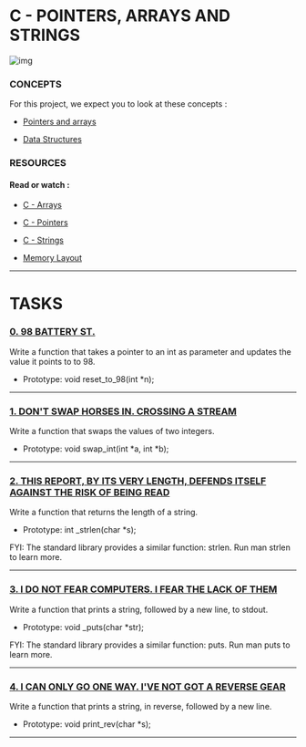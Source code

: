 # C - POINTERS, ARRAYS AND STRINGS

![img](https://s3.amazonaws.com/intranet-projects-files/holbertonschool-low_level_programming/216/IMG_2410.JPG)

### CONCEPTS

For this project, we expect you to look at these concepts :

- [Pointers and arrays](https://intranet.hbtn.io/concepts/888)

- [Data Structures](https://intranet.hbtn.io/concepts/889)

### RESOURCES

#### Read or watch :

- [C - Arrays](https://intranet.hbtn.io/rltoken/1PQnbj1BHB7w_mKhxhMWdg)

- [C - Pointers](https://intranet.hbtn.io/rltoken/G2_eTEuCaSAXfKYuEteXfQ)

- [C - Strings](https://intranet.hbtn.io/rltoken/N7AFmcH2JyKF35ly2RH1Uw)

- [Memory Layout](https://intranet.hbtn.io/rltoken/6MlL0ucmD6kNwXANZFZJEg)

----------------------------

# TASKS

### [0. 98 BATTERY ST.](https://github.com/MathieuMorel62/holbertonschool-low_level_programming/blob/master/pointers_arrays_strings/0-reset_to_98.c)

Write a function that takes a pointer to an int as parameter and updates the value it points to to 98.

  - Prototype: void reset_to_98(int *n);

----------------------------------

### [1. DON'T SWAP HORSES IN. CROSSING A STREAM](https://github.com/MathieuMorel62/holbertonschool-low_level_programming/blob/master/pointers_arrays_strings/1-swap.c)

Write a function that swaps the values of two integers.

  - Prototype: void swap_int(int *a, int *b);

----------------------------

### [2. THIS REPORT, BY ITS VERY LENGTH, DEFENDS ITSELF AGAINST THE RISK OF BEING READ](https://github.com/MathieuMorel62/holbertonschool-low_level_programming/blob/master/pointers_arrays_strings/2-strlen.c)

Write a function that returns the length of a string.

  - Prototype: int _strlen(char *s);

FYI: The standard library provides a similar function: strlen. Run man strlen to learn more.

----------------------

### [3. I DO NOT FEAR COMPUTERS. I FEAR THE LACK OF THEM](https://github.com/MathieuMorel62/holbertonschool-low_level_programming/blob/master/pointers_arrays_strings/3-puts.c)

Write a function that prints a string, followed by a new line, to stdout.

  - Prototype: void _puts(char *str);

FYI: The standard library provides a similar function: puts. Run man puts to learn more.

-----------------------------

### [4. I CAN ONLY GO ONE WAY. I'VE NOT GOT A REVERSE GEAR](https://github.com/MathieuMorel62/holbertonschool-low_level_programming/blob/master/pointers_arrays_strings/4-print_rev.c)

Write a function that prints a string, in reverse, followed by a new line.

  - Prototype: void print_rev(char *s);

----------------------------
